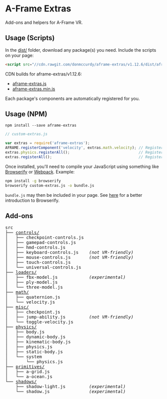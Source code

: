 # A-Frame Extras

Add-ons and helpers for A-Frame VR.

## Usage (Scripts)

In the [dist/](https://github.com/donmccurdy/aframe-extras/tree/master/dist) folder, download any package(s) you need. Include the scripts on your page:

```html
<script src="//cdn.rawgit.com/donmccurdy/aframe-extras/v1.12.6/dist/aframe-extras.min.js"></script>
```

CDN builds for aframe-extras/v1.12.6:

- [aframe-extras.js](https://cdn.rawgit.com/donmccurdy/aframe-extras/v1.12.6/dist/aframe-extras.js)
- [aframe-extras.min.js](https://cdn.rawgit.com/donmccurdy/aframe-extras/v1.12.6/dist/aframe-extras.min.js)

Each package's components are automatically registered for you.

## Usage (NPM)

```
npm install --save aframe-extras
```

```javascript
// custom-extras.js

var extras = require('aframe-extras');
AFRAME.registerComponent('velocity', extras.math.velocity); // Register a single component.
extras.physics.registerAll();                               // Register a particular package, and its dependencies.
extras.registerAll();                                       // Register everything.
```

Once installed, you'll need to compile your JavaScript using something like [Browserify](http://browserify.org/) or [Webpack](http://webpack.github.io/). Example:

```bash
npm install -g browserify
browserify custom-extras.js -o bundle.js
```

`bundle.js` may then be included in your page. See [here](http://browserify.org/#middle-section) for a better introduction to Browserify.

## Add-ons

<!-- tree src -I index.js -->
<pre>
src
├── <a href="/src/controls">controls/</a>
│   ├── checkpoint-controls.js
│   ├── gamepad-controls.js
│   ├── hmd-controls.js
│   ├── keyboard-controls.js    <i>(not VR-friendly)</i>
│   ├── mouse-controls.js       <i>(not VR-friendly)</i>
│   ├── touch-controls.js
│   └── universal-controls.js
├── <a href="/src/loaders">loaders/</a>
│   ├── fbx-model.js            <i>(experimental)</i>
│   ├── ply-model.js
│   └── three-model.js
├── <a href="/src/math">math/</a>
│   ├── quaternion.js
│   └── velocity.js
├── <a href="/src/misc">misc/</a>
│   ├── checkpoint.js
│   ├── jump-ability.js         <i>(not VR-friendly)</i>
│   └── toggle-velocity.js
├── <a href="/src/physics">physics/</a>
│   ├── body.js
│   ├── dynamic-body.js
│   ├── kinematic-body.js
│   ├── physics.js
│   ├── static-body.js
│   └── system
│       └── physics.js
├── <a href="/src/primitives">primitives/</a>
│   ├── a-grid.js
│   └── a-ocean.js
└── <a href="/src/shadows">shadows/</a>
    ├── shadow-light.js         <i>(experimental)</i>
    └── shadow.js               <i>(experimental)</i>
</pre>
